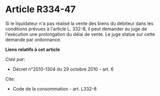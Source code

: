 # Article R334-47

Si le liquidateur n'a pas réalisé la vente des biens du débiteur dans les conditions prévues à l'article L. 332-8, il peut
demander au juge de l'exécution une prolongation du délai de vente. Le juge statue sur cette demande par ordonnance.

**Liens relatifs à cet article**

_Créé par_:

  - Décret n°2010-1304 du 29 octobre 2010 - art. 6

_Cite_:

  - Code de la consommation - art. L332-8

